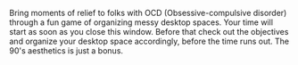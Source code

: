 Bring moments of relief to folks with OCD (Obsessive-compulsive disorder) through a fun game of organizing messy desktop spaces.
Your time will start as soon as you close this window. Before that check out the objectives and organize your desktop space accordingly, before the time runs out.
The 90's aesthetics is just a bonus.